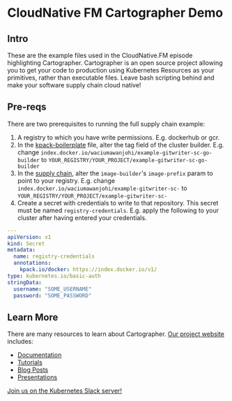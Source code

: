 # CloudNative FM Cartographer Demo

## Intro

These are the example files used in the CloudNative.FM episode highlighting Cartographer. Cartographer is an open
source project allowing you to get your code to production using Kubernetes Resources as your primitives, rather
than executable files. Leave bash scripting behind and make your software supply chain cloud native!

## Pre-reqs

There are two prerequisites to running the full supply chain example:

1. A registry to which you have write permissions. E.g. dockerhub or gcr.
2. In the [kpack-boilerplate](full-supply-chain/kpack-boilerplate.yaml) file, alter the tag field of the cluster
   builder. E.g. change `index.docker.io/waciumawanjohi/example-gitwriter-sc-go-builder` to
   `YOUR_REGISTRY/YOUR_PROJECT/example-gitwriter-sc-go-builder`
3. In the [supply chain](full-supply-chain/supply-chain.yaml), alter the `image-builder`'s `image-prefix` param to
   point to your registry. E.g. change `index.docker.io/waciumawanjohi/example-gitwriter-sc-` to
   `YOUR_REGISTRY/YOUR_PROJECT/example-gitwriter-sc-`
4. Create a secret with credentials to write to that repository. This secret must be named `registry-credentials`.
   E.g. apply the following to your cluster after having entered your credentials.

```yaml
---
apiVersion: v1
kind: Secret
metadata:
  name: registry-credentials
  annotations:
    kpack.io/docker: https://index.docker.io/v1/
type: kubernetes.io/basic-auth
stringData:
  username: "SOME_USERNAME"
  password: "SOME_PASSWORD"
```

## Learn More

There are many resources to learn about Cartographer. [Our project website](https://cartographer.sh/) includes:

- [Documentation](https://cartographer.sh/docs/v0.3.0/)
- [Tutorials](https://cartographer.sh/docs/v0.3.0/tutorials/first-supply-chain/)
- [Blog Posts](https://cartographer.sh/blog/)
- [Presentations](https://cartographer.sh/resources/)

[Join us on the Kubernetes Slack server!](https://kubernetes.slack.com/archives/C02HKPSEKV1)
